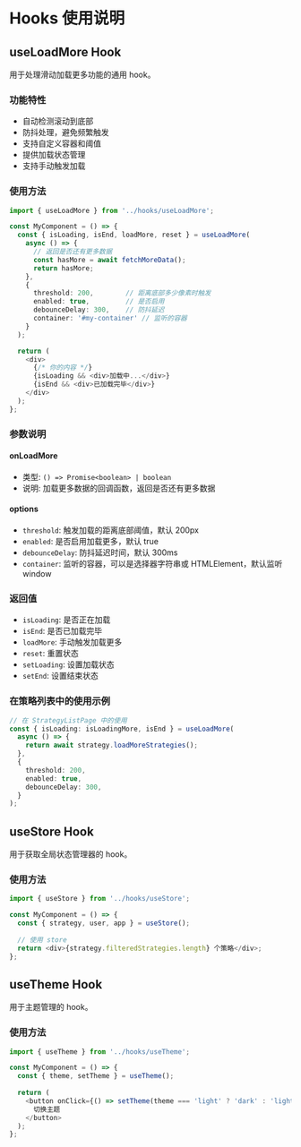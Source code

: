# Hooks 使用说明

## useLoadMore Hook

用于处理滑动加载更多功能的通用 hook。

### 功能特性

- 自动检测滚动到底部
- 防抖处理，避免频繁触发
- 支持自定义容器和阈值
- 提供加载状态管理
- 支持手动触发加载

### 使用方法

```typescript
import { useLoadMore } from '../hooks/useLoadMore';

const MyComponent = () => {
  const { isLoading, isEnd, loadMore, reset } = useLoadMore(
    async () => {
      // 返回是否还有更多数据
      const hasMore = await fetchMoreData();
      return hasMore;
    },
    {
      threshold: 200,        // 距离底部多少像素时触发
      enabled: true,         // 是否启用
      debounceDelay: 300,    // 防抖延迟
      container: '#my-container' // 监听的容器
    }
  );

  return (
    <div>
      {/* 你的内容 */}
      {isLoading && <div>加载中...</div>}
      {isEnd && <div>已加载完毕</div>}
    </div>
  );
};
```

### 参数说明

#### onLoadMore
- 类型: `() => Promise<boolean> | boolean`
- 说明: 加载更多数据的回调函数，返回是否还有更多数据

#### options
- `threshold`: 触发加载的距离底部阈值，默认 200px
- `enabled`: 是否启用加载更多，默认 true
- `debounceDelay`: 防抖延迟时间，默认 300ms
- `container`: 监听的容器，可以是选择器字符串或 HTMLElement，默认监听 window

### 返回值

- `isLoading`: 是否正在加载
- `isEnd`: 是否已加载完毕
- `loadMore`: 手动触发加载更多
- `reset`: 重置状态
- `setLoading`: 设置加载状态
- `setEnd`: 设置结束状态

### 在策略列表中的使用示例

```typescript
// 在 StrategyListPage 中的使用
const { isLoading: isLoadingMore, isEnd } = useLoadMore(
  async () => {
    return await strategy.loadMoreStrategies();
  },
  {
    threshold: 200,
    enabled: true,
    debounceDelay: 300,
  }
);
```

## useStore Hook

用于获取全局状态管理器的 hook。

### 使用方法

```typescript
import { useStore } from '../hooks/useStore';

const MyComponent = () => {
  const { strategy, user, app } = useStore();
  
  // 使用 store
  return <div>{strategy.filteredStrategies.length} 个策略</div>;
};
```

## useTheme Hook

用于主题管理的 hook。

### 使用方法

```typescript
import { useTheme } from '../hooks/useTheme';

const MyComponent = () => {
  const { theme, setTheme } = useTheme();
  
  return (
    <button onClick={() => setTheme(theme === 'light' ? 'dark' : 'light')}>
      切换主题
    </button>
  );
};
``` 